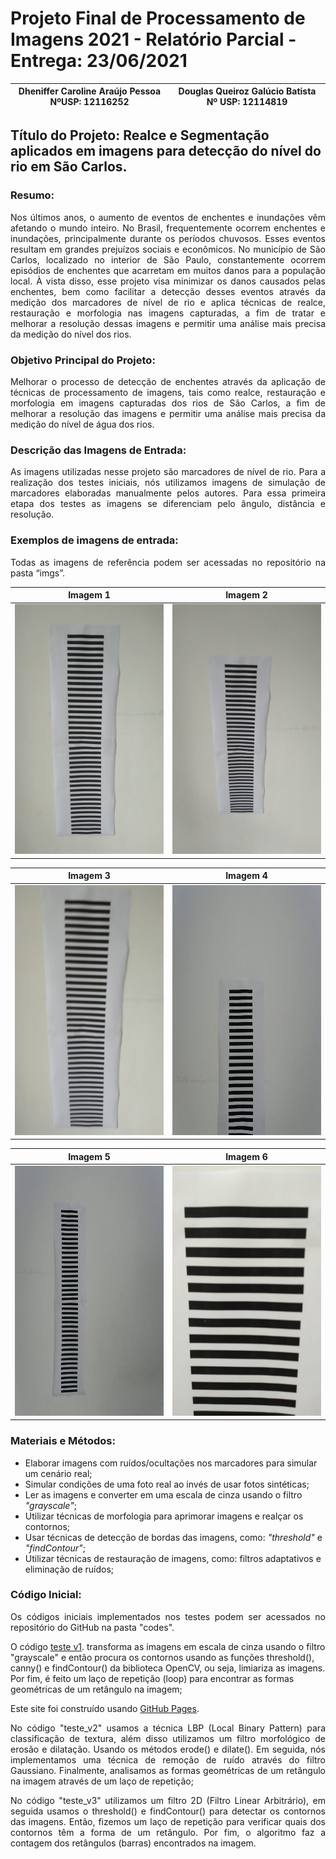 # Projeto Final de Processamento de Imagens 2021 - Relatório Parcial - Entrega: 23/06/2021


Dheniffer Caroline Araújo Pessoa NºUSP: 12116252 |Douglas Queiroz Galúcio Batista Nº USP: 12114819
:------------------------------:|:------------------------------:

## Título do Projeto: Realce e Segmentação aplicados em imagens para detecção do nível do rio em São Carlos.

  
### Resumo:

<p align="justify">
Nos últimos anos, o aumento de eventos de enchentes e inundações vêm afetando o mundo inteiro. No Brasil, frequentemente ocorrem enchentes e inundações, principalmente durante os períodos chuvosos. Esses eventos resultam em grandes prejuízos sociais e econômicos. No município de São Carlos, localizado no interior de São Paulo, constantemente ocorrem episódios de enchentes que acarretam em muitos danos para a população local. À vista disso, esse projeto visa minimizar os danos causados pelas enchentes, bem como facilitar a detecção desses eventos através da medição dos marcadores de nível de rio e aplica técnicas de realce, restauração e morfologia nas imagens capturadas, a fim de tratar e melhorar a resolução dessas imagens e permitir uma análise mais precisa da medição do nível dos rios.
</p>

### Objetivo Principal do Projeto:

<p align="justify">
Melhorar o processo de detecção de enchentes através da aplicação de técnicas de processamento de imagens, tais como realce, restauração e morfologia em imagens capturadas dos rios de São Carlos, a fim de  melhorar a resolução das imagens e permitir uma análise mais precisa da medição do nível de água dos rios. 
</p>

### Descrição das Imagens de Entrada:

<p align="justify">
As imagens utilizadas nesse projeto são marcadores de nível de rio. Para a realização dos testes iniciais, nós utilizamos imagens de simulação de marcadores elaboradas manualmente pelos autores. Para essa primeira etapa dos testes as imagens se diferenciam pelo ângulo, distância e resolução. 
</p>

### Exemplos de imagens de entrada:

<p align="justify">
Todas as imagens de referência podem ser acessadas no repositório <https://github.com/dhenifferraujo/ImageProcessing_SCC5830-2021/tree/main/Projeto_Final> na pasta “imgs”.
</p>

Imagem 1 |Imagem 2
:------------------------------:|:------------------------------:
<img src="https://github.com/dhenifferraujo/ImageProcessing_SCC5830-2021/blob/main/Projeto_Final/imgs/teste1.jpeg" width="400" height="400"> | <img src="https://github.com/dhenifferraujo/ImageProcessing_SCC5830-2021/blob/main/Projeto_Final/imgs/teste2.jpeg" width="400" height="400"> 

Imagem 3 |Imagem 4
:-------------------------:|:-------------------------:
<img src="https://github.com/dhenifferraujo/ImageProcessing_SCC5830-2021/blob/main/Projeto_Final/imgs/teste3.jpeg" width="400" height="400"> | <img src="https://github.com/dhenifferraujo/ImageProcessing_SCC5830-2021/blob/main/Projeto_Final/imgs/teste4.jpeg" width="400" height="400">

Imagem 5|Imagem 6  
:-------------------------:|:-------------------------:
<img src="https://github.com/dhenifferraujo/ImageProcessing_SCC5830-2021/blob/main/Projeto_Final/imgs/teste5.jpeg" width="400" height="400">  |  <img src="https://github.com/dhenifferraujo/ImageProcessing_SCC5830-2021/blob/main/Projeto_Final/imgs/teste7.jpeg" width="400" height="400">


### Materiais e Métodos:
- Elaborar imagens com ruídos/ocultações nos marcadores para simular um cenário real;
- Simular condições de uma foto real ao invés de usar fotos sintéticas;
- Ler as imagens e converter em uma escala de cinza usando o filtro *"grayscale"*;
- Utilizar técnicas de morfologia para aprimorar imagens e realçar os contornos;
- Usar técnicas de detecção de bordas das imagens, como: *"threshold"* e *"findContour"*;
- Utilizar técnicas de restauração de imagens, como: filtros adaptativos e eliminação de ruídos;

### Código Inicial:

<p align="justify">
Os códigos iniciais implementados nos testes podem ser acessados no repositório do GitHub <https://github.com/dhenifferraujo/ImageProcessing_SCC5830-2021/tree/main/Projeto_Final> na pasta "codes".
</p>


<p align="justify">
  
O código [teste v1](https://pages.github.com/). transforma as imagens em escala de cinza usando o filtro "grayscale" e então procura os contornos usando as funções threshold(), canny() e findContour() da biblioteca OpenCV, ou seja, limiariza as imagens. Por fim, é feito um laço de repetição (loop) para encontrar as formas geométricas de um retângulo na imagem;
  
</p>
 
 Este site foi construído usando [GitHub Pages](https://pages.github.com/).
  

<p align="justify">
No código "teste_v2" usamos a técnica  LBP (Local Binary Pattern) para classificação de textura, além disso utilizamos um filtro morfológico de erosão e dilatação. Usando os métodos erode() e dilate(). Em seguida, nós implementamos uma técnica de remoção de ruído através do filtro Gaussiano. Finalmente, analisamos as formas geométricas de um retângulo na imagem através de um laço de repetição;
</p>

<p align="justify">
No código "teste_v3" utilizamos um filtro 2D (Filtro Linear Arbitrário), em seguida usamos o threshold() e findContour() para detectar os contornos das imagens. Então, fizemos um laço de repetição para verificar quais dos contornos têm a forma de um retângulo. Por fim, o algoritmo faz a contagem dos retângulos (barras) encontrados na imagem. 
</p>
